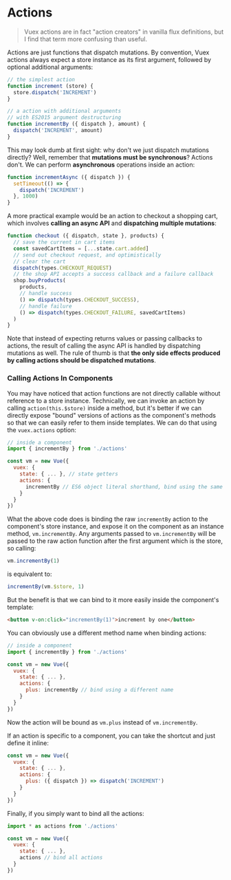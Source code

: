 # Actions

> Vuex actions are in fact "action creators" in vanilla flux definitions, but I find that term more confusing than useful.

Actions are just functions that dispatch mutations. By convention, Vuex actions always expect a store instance as its first argument, followed by optional additional arguments:

``` js
// the simplest action
function increment (store) {
  store.dispatch('INCREMENT')
}

// a action with additional arguments
// with ES2015 argument destructuring
function incrementBy ({ dispatch }, amount) {
  dispatch('INCREMENT', amount)
}
```

This may look dumb at first sight: why don't we just dispatch mutations directly? Well, remember that **mutations must be synchronous**? Actions don't. We can perform **asynchronous** operations inside an action:

``` js
function incrementAsync ({ dispatch }) {
  setTimeout(() => {
    dispatch('INCREMENT')
  }, 1000)
}
```

A more practical example would be an action to checkout a shopping cart, which involves **calling an async API** and **dispatching multiple mutations**:

``` js
function checkout ({ dispatch, state }, products) {
  // save the current in cart items
  const savedCartItems = [...state.cart.added]
  // send out checkout request, and optimistically
  // clear the cart
  dispatch(types.CHECKOUT_REQUEST)
  // the shop API accepts a success callback and a failure callback
  shop.buyProducts(
    products,
    // handle success
    () => dispatch(types.CHECKOUT_SUCCESS),
    // handle failure
    () => dispatch(types.CHECKOUT_FAILURE, savedCartItems)
  )
}
```

Note that instead of expecting returns values or passing callbacks to actions, the result of calling the async API is handled by dispatching mutations as well. The rule of thumb is that **the only side effects produced by calling actions should be dispatched mutations**.

### Calling Actions In Components

You may have noticed that action functions are not directly callable without reference to a store instance. Technically, we can invoke an action by calling `action(this.$store)` inside a method, but it's better if we can directly expose "bound" versions of actions as the component's methods so that we can easily refer to them inside templates. We can do that using the `vuex.actions` option:

``` js
// inside a component
import { incrementBy } from './actions'

const vm = new Vue({
  vuex: {
    state: { ... }, // state getters
    actions: {
      incrementBy // ES6 object literal shorthand, bind using the same name
    }
  }
})
```

What the above code does is binding the raw `incrementBy` action to the component's store instance, and expose it on the component as an instance method, `vm.incrementBy`. Any arguments passed to `vm.incrementBy` will be passed to the raw action function after the first argument which is the store, so calling:

``` js
vm.incrementBy(1)
```

is equivalent to:

``` js
incrementBy(vm.$store, 1)
```

But the benefit is that we can bind to it more easily inside the component's template:

``` html
<button v-on:click="incrementBy(1)">increment by one</button>
```

You can obviously use a different method name when binding actions:

``` js
// inside a component
import { incrementBy } from './actions'

const vm = new Vue({
  vuex: {
    state: { ... },
    actions: {
      plus: incrementBy // bind using a different name
    }
  }
})
```

Now the action will be bound as `vm.plus` instead of `vm.incrementBy`.

If an action is specific to a component, you can take the shortcut and just define it inline:

``` js
const vm = new Vue({
  vuex: {
    state: { ... },
    actions: {
      plus: ({ dispatch }) => dispatch('INCREMENT')
    }
  }
})
```

Finally, if you simply want to bind all the actions:

``` js
import * as actions from './actions'

const vm = new Vue({
  vuex: {
    state: { ... },
    actions // bind all actions
  }
})
```
